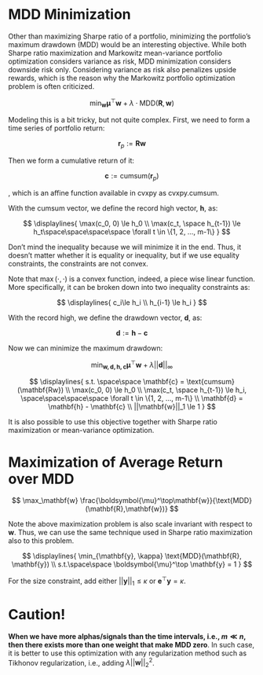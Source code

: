# MDD Minimization
Other than maximizing Sharpe ratio of a portfolio, minimizing the portfolio’s maximum drawdown (MDD) would be an interesting objective. While both Sharpe ratio maximization and Markowitz mean-variance portfolio optimization considers variance as risk, MDD minimization considers downside risk only. Considering variance as risk also penalizes upside rewards, which is the reason why the Markowitz portfolio optimization problem is often criticized. 

$$
\min_{\mathbf{w}} \boldsymbol{\mu}^\top\mathbf{w} + \lambda\cdot\text{MDD}(\mathbf{R}, \mathbf{w})
$$

Modeling this is a bit tricky, but not quite complex. First, we need to form a time series of portfolio return:

$$
\mathbf{r}_p:=\mathbf{R}\mathbf{w}
$$

Then we form a cumulative return of it:

$$
\mathbf{c}:=\text{cumsum}(\mathbf{r}_p)
$$

, which is an affine function available in cvxpy as cvxpy.cumsum.

With the cumsum vector, we define the record high vector, $\mathbf{h}$, as:

$$ \displaylines{
\max(c_0, 0) \le h_0 \\
\max(c_t, \space h_{t-1}) \le h_t\space\space\space\space \forall t \in \{1, 2, ..., m-1\}
} $$

Don’t mind the inequality because we will minimize it in the end. Thus, it doesn’t matter whether it is equality or inequality, but if we use equality constraints, the constraints are not convex.

Note that $\max(\cdot, \cdot)$ is a convex function, indeed, a piece wise linear function. More specifically, it can be broken down into two inequality constraints as:

$$ \displaylines{
c_i\le h_i \\
h_{i-1} \le h_i
} $$

With the record high, we define the drawdown vector, $\mathbf{d}$, as:

$$
\mathbf{d}:=\mathbf{h} - \mathbf{c}
$$

Now we can minimize the maximum drawdown:

$$
\min_{\mathbf{w, d, h, c}} \boldsymbol{\mu}^\top\mathbf{w} + \lambda||\mathbf{d}||_\infty
$$

$$ \displaylines{
s.t. \space\space \mathbf{c} = \text{cumsum}(\mathbf{Rw}) \\
\max(c_0, 0) \le h_0 \\
\max(c_t, \space h_{t-1}) \le h_i, \space\space\space\space \forall t \in \{1, 2, ..., m-1\} \\
\mathbf{d} = \mathbf{h} - \mathbf{c} \\
||\mathbf{w}||_1 \le 1
} $$

It is also possible to use this objective together with Sharpe ratio maximization or mean-variance optimization.

# Maximization of Average Return over MDD

$$
\max_\mathbf{w} \frac{\boldsymbol{\mu}^\top\mathbf{w}}{\text{MDD}(\mathbf{R},\mathbf{w})}
$$

Note the above maximization problem is also scale invariant with respect to $\mathbf{w}$. Thus, we can use the same technique used in Sharpe ratio maximization also to this problem.

$$ \displaylines{
\min_{\mathbf{y}, \kappa} \text{MDD}(\mathbf{R}, \mathbf{y}) \\
s.t.\space\space \boldsymbol{\mu}^\top \mathbf{y} = 1
} $$

For the size constraint, add either $||\mathbf{y}||_1 \le \kappa$ or $\mathbf{e}^\top\mathbf{y}=\kappa$.

# Caution!

**When we have more alphas/signals than the time intervals, i.e., $m \ll n$, then there exists more than one weight that make MDD zero**. In such case, it is better to use this optimization with any regularization method such as Tikhonov regularization, i.e., adding $\lambda||\mathbf{w}||_2^2$.
